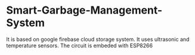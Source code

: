 # Smart-Garbage-Management-System
It is based on google firebase cloud storage system.
It uses ultrasonic and temperature sensors.
The circuit is embeded with ESP8266
